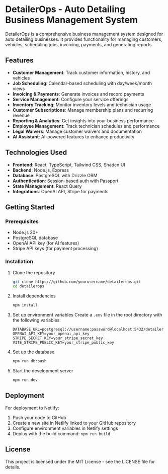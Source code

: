 # DetailerOps - Auto Detailing Business Management System

DetailerOps is a comprehensive business management system designed for auto detailing businesses. It provides functionality for managing customers, vehicles, scheduling jobs, invoicing, payments, and generating reports.

## Features

- **Customer Management**: Track customer information, history, and vehicles
- **Job Scheduling**: Calendar-based scheduling with day/week/month views
- **Invoicing & Payments**: Generate invoices and record payments
- **Service Management**: Configure your service offerings
- **Inventory Tracking**: Monitor inventory levels and technician usage
- **Customer Subscriptions**: Manage membership plans and recurring revenue
- **Reporting & Analytics**: Get insights into your business performance
- **Employee Management**: Track technician schedules and performance
- **Legal Waivers**: Manage customer waivers and documentation
- **AI Assistant**: AI-powered features to enhance productivity

## Technologies Used

- **Frontend**: React, TypeScript, Tailwind CSS, Shadcn UI
- **Backend**: Node.js, Express
- **Database**: PostgreSQL with Drizzle ORM
- **Authentication**: Session-based auth with Passport
- **State Management**: React Query
- **Integrations**: OpenAI API, Stripe for payments

## Getting Started

### Prerequisites

- Node.js 20+
- PostgreSQL database
- OpenAI API key (for AI features)
- Stripe API keys (for payment processing)

### Installation

1. Clone the repository
   ```bash
   git clone https://github.com/yourusername/detailerops.git
   cd detailerops
   ```

2. Install dependencies
   ```bash
   npm install
   ```

3. Set up environment variables
   Create a `.env` file in the root directory with the following variables:
   ```
   DATABASE_URL=postgresql://username:password@localhost:5432/detailerops
   OPENAI_API_KEY=your_openai_api_key
   STRIPE_SECRET_KEY=your_stripe_secret_key
   VITE_STRIPE_PUBLIC_KEY=your_stripe_public_key
   ```

4. Set up the database
   ```bash
   npm run db:push
   ```

5. Start the development server
   ```bash
   npm run dev
   ```

## Deployment

For deployment to Netlify:

1. Push your code to GitHub
2. Create a new site in Netlify linked to your GitHub repository
3. Configure environment variables in Netlify settings
4. Deploy with the build command: `npm run build`

## License

This project is licensed under the MIT License - see the LICENSE file for details.